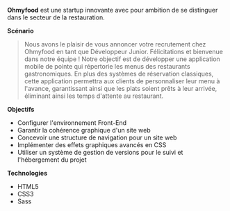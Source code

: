 **Ohmyfood** est une startup innovante avec pour ambition de se distinguer dans le secteur de la restauration.


**Scénario**
> Nous avons le plaisir de vous annoncer votre recrutement chez Ohmyfood en tant que Développeur Junior. Félicitations et bienvenue dans notre équipe ! Notre objectif est de développer une application mobile de pointe qui répertorie les menus des restaurants gastronomiques. En plus des systèmes de réservation classiques, cette application permettra aux clients de personnaliser leur menu à l'avance, garantissant ainsi que les plats soient prêts à leur arrivée, éliminant ainsi les temps d'attente au restaurant.


**Objectifs**
- Configurer l'environnement Front-End
- Garantir la cohérence graphique d'un site web
- Concevoir une structure de navigation pour un site web
- Implémenter des effets graphiques avancés en CSS
- Utiliser un système de gestion de versions pour le suivi et l'hébergement du projet


**Technologies**
- HTML5
- CSS3
- Sass

